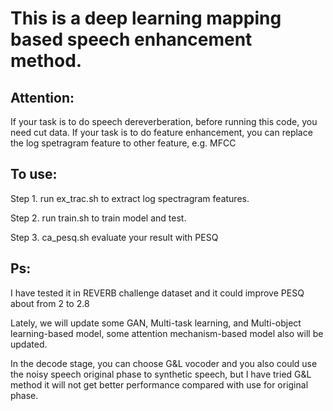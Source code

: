 # This is a deep learning mapping based speech enhancement method.

## Attention:
If your task is to do speech dereverberation, before running this code, you need cut data. 
If your task is to do feature enhancement, you can replace the log spetragram feature to other feature, e.g. MFCC

## To use:
Step 1. run ex_trac.sh to extract log spectragram features.

Step 2. run train.sh to train model and test.

Step 3. ca_pesq.sh evaluate your result with PESQ

## Ps:
I have tested it in REVERB challenge dataset and it could improve PESQ about from 2 to 2.8

Lately, we will update some GAN, Multi-task learning, and Multi-object learning-based model, some attention mechanism-based model also will be updated.

In the decode stage, you can choose G&L vocoder and you also could use the noisy speech original phase to synthetic speech, but I have tried G&L method it will not get better performance compared with use for original phase.
